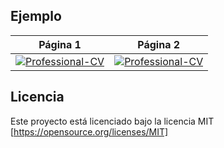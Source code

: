 ## Ejemplo
| Página 1 | Página 2 |
|:---:|:---:|
| [![Professional-CV](http://latex.ppizarror.com/examples/professional_cv/p1.png)]()  | [![Professional-CV](http://latex.ppizarror.com/examples/professional_cv/p2.png)]() |

## Licencia
Este proyecto está licenciado bajo la licencia MIT [https://opensource.org/licenses/MIT]